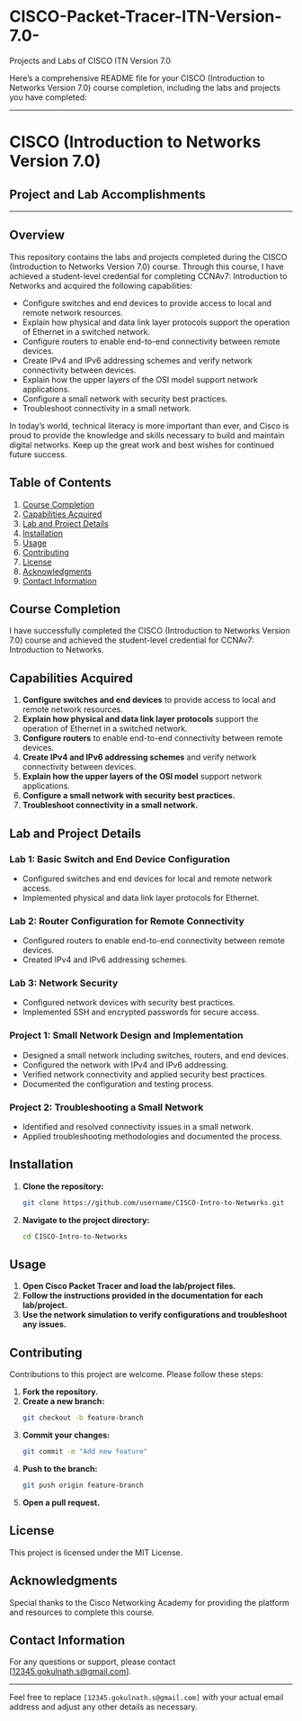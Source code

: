 # CISCO-Packet-Tracer-ITN-Version-7.0-
Projects and Labs of CISCO ITN Version 7.0

Here’s a comprehensive README file for your CISCO (Introduction to Networks Version 7.0) course completion, including the labs and projects you have completed:

---

# CISCO (Introduction to Networks Version 7.0)

## Project and Lab Accomplishments

---

## Overview

This repository contains the labs and projects completed during the CISCO (Introduction to Networks Version 7.0) course. Through this course, I have achieved a student-level credential for completing CCNAv7: Introduction to Networks and acquired the following capabilities:

- Configure switches and end devices to provide access to local and remote network resources.
- Explain how physical and data link layer protocols support the operation of Ethernet in a switched network.
- Configure routers to enable end-to-end connectivity between remote devices.
- Create IPv4 and IPv6 addressing schemes and verify network connectivity between devices.
- Explain how the upper layers of the OSI model support network applications.
- Configure a small network with security best practices.
- Troubleshoot connectivity in a small network.

In today’s world, technical literacy is more important than ever, and Cisco is proud to provide the knowledge and skills necessary to build and maintain digital networks. Keep up the great work and best wishes for continued future success.

## Table of Contents
1. [Course Completion](#course-completion)
2. [Capabilities Acquired](#capabilities-acquired)
3. [Lab and Project Details](#lab-and-project-details)
4. [Installation](#installation)
5. [Usage](#usage)
6. [Contributing](#contributing)
7. [License](#license)
8. [Acknowledgments](#acknowledgments)
9. [Contact Information](#contact-information)

## Course Completion

I have successfully completed the CISCO (Introduction to Networks Version 7.0) course and achieved the student-level credential for CCNAv7: Introduction to Networks.

## Capabilities Acquired

1. **Configure switches and end devices** to provide access to local and remote network resources.
2. **Explain how physical and data link layer protocols** support the operation of Ethernet in a switched network.
3. **Configure routers** to enable end-to-end connectivity between remote devices.
4. **Create IPv4 and IPv6 addressing schemes** and verify network connectivity between devices.
5. **Explain how the upper layers of the OSI model** support network applications.
6. **Configure a small network with security best practices.**
7. **Troubleshoot connectivity in a small network.**

## Lab and Project Details

### Lab 1: Basic Switch and End Device Configuration
- Configured switches and end devices for local and remote network access.
- Implemented physical and data link layer protocols for Ethernet.

### Lab 2: Router Configuration for Remote Connectivity
- Configured routers to enable end-to-end connectivity between remote devices.
- Created IPv4 and IPv6 addressing schemes.

### Lab 3: Network Security
- Configured network devices with security best practices.
- Implemented SSH and encrypted passwords for secure access.

### Project 1: Small Network Design and Implementation
- Designed a small network including switches, routers, and end devices.
- Configured the network with IPv4 and IPv6 addressing.
- Verified network connectivity and applied security best practices.
- Documented the configuration and testing process.

### Project 2: Troubleshooting a Small Network
- Identified and resolved connectivity issues in a small network.
- Applied troubleshooting methodologies and documented the process.

## Installation

1. **Clone the repository:**
    ```bash
    git clone https://github.com/username/CISCO-Intro-to-Networks.git
    ```
2. **Navigate to the project directory:**
    ```bash
    cd CISCO-Intro-to-Networks
    ```

## Usage

1. **Open Cisco Packet Tracer and load the lab/project files.**
2. **Follow the instructions provided in the documentation for each lab/project.**
3. **Use the network simulation to verify configurations and troubleshoot any issues.**

## Contributing

Contributions to this project are welcome. Please follow these steps:

1. **Fork the repository.**
2. **Create a new branch:**
    ```bash
    git checkout -b feature-branch
    ```
3. **Commit your changes:**
    ```bash
    git commit -m "Add new feature"
    ```
4. **Push to the branch:**
    ```bash
    git push origin feature-branch
    ```
5. **Open a pull request.**

## License

This project is licensed under the MIT License.

## Acknowledgments

Special thanks to the Cisco Networking Academy for providing the platform and resources to complete this course.

## Contact Information

For any questions or support, please contact [12345.gokulnath.s@gmail.com].

---

Feel free to replace `[12345.gokulnath.s@gmail.com]` with your actual email address and adjust any other details as necessary.
